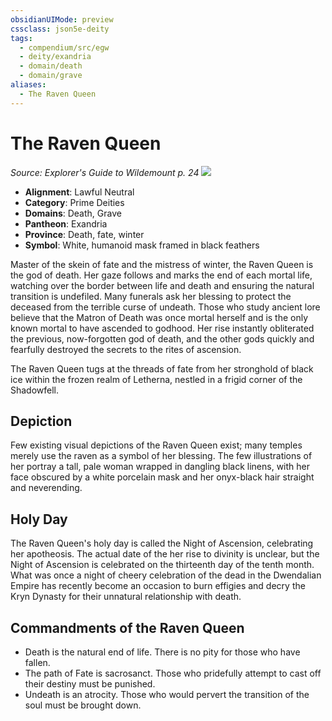 ```yaml
---
obsidianUIMode: preview
cssclass: json5e-deity
tags:
  - compendium/src/egw
  - deity/exandria
  - domain/death
  - domain/grave
aliases:
  - The Raven Queen
---
```

# The Raven Queen
*Source: Explorer's Guide to Wildemount p. 24* 
![](/compendium/deities/img/symbol-of-the-raven-queen.png#symbol)

- **Alignment**: Lawful Neutral
- **Category**: Prime Deities
- **Domains**: Death, Grave
- **Pantheon**: Exandria
- **Province**: Death, fate, winter
- **Symbol**: White, humanoid mask framed in black feathers

Master of the skein of fate and the mistress of winter, the Raven Queen is the god of death. Her gaze follows and marks the end of each mortal life, watching over the border between life and death and ensuring the natural transition is undefiled. Many funerals ask her blessing to protect the deceased from the terrible curse of undeath. Those who study ancient lore believe that the Matron of Death was once mortal herself and is the only known mortal to have ascended to godhood. Her rise instantly obliterated the previous, now-forgotten god of death, and the other gods quickly and fearfully destroyed the secrets to the rites of ascension.

The Raven Queen tugs at the threads of fate from her stronghold of black ice within the frozen realm of Letherna, nestled in a frigid corner of the Shadowfell.

## Depiction

Few existing visual depictions of the Raven Queen exist; many temples merely use the raven as a symbol of her blessing. The few illustrations of her portray a tall, pale woman wrapped in dangling black linens, with her face obscured by a white porcelain mask and her onyx-black hair straight and neverending.

## Holy Day

The Raven Queen's holy day is called the Night of Ascension, celebrating her apotheosis. The actual date of the her rise to divinity is unclear, but the Night of Ascension is celebrated on the thirteenth day of the tenth month. What was once a night of cheery celebration of the dead in the Dwendalian Empire has recently become an occasion to burn effigies and decry the Kryn Dynasty for their unnatural relationship with death.

## Commandments of the Raven Queen

- Death is the natural end of life. There is no pity for those who have fallen.
- The path of Fate is sacrosanct. Those who pridefully attempt to cast off their destiny must be punished.
- Undeath is an atrocity. Those who would pervert the transition of the soul must be brought down.